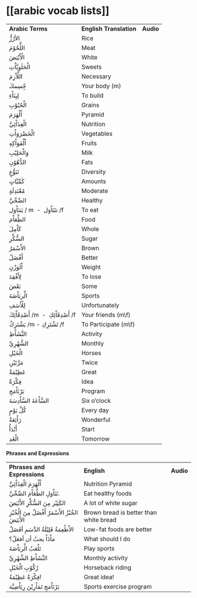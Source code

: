 # [[arabic vocab lists]]

|                                         |                         |           |
| --------------------------------------- | ----------------------- | --------- |
| **Arabic Terms**                        | **English Translation** | **Audio** |
| الأرُزُّ                                | Rice                    |           |
| اللُّحُوْمَ                             | Meat                    |           |
| الْأَبْيَضَ                             | White                   |           |
| الْحَلَوِيَّاْتِ                        | Sweets                  |           |
| اللَّاْزِمَ                             | Necessary               |           |
| جِْسِمكَ                                | Your body (m)           |           |
| لِبِنَاْءِ                              | To build                |           |
| الْحُبُوْبِ                             | Grains                  |           |
| اْلْهَرَمَ                              | Pyramid                 |           |
| الْغِذَاْئِيَّ                          | Nutrition               |           |
| الْخَضْرَوَاْتِ                         | Vegetables              |           |
| اْلْفَوَاْكِهِ                          | Fruits                  |           |
| وَالْحَلِيْبِ                           | Milk                    |           |
| الدُّهُوْنِ                             | Fats                    |           |
| تَنَوُّعٍ                               | Diversity               |           |
| كَمِّيَّاتٍ                             | Amounts                 |           |
| مُعْتَدِلَةٍ                            | Moderate                |           |
| الصِّحِّيَّ                             | Healthy                 |           |
| يَتنَاْوَل / m  -  تتَنَاْوَل /f        | To eat                  |           |
| الطَّعَاْمَ                             | Food                    |           |
| كَاْمِلَ                                | Whole                   |           |
| السُّكَّرِ                              | Sugar                   |           |
| الأَسْمَرُ                              | Brown                   |           |
| أَفْضَلُ                                | Better                  |           |
| اْلَوَزْنِ                              | Weight                  |           |
| لِأَفْقِدَ                              | To lose                 |           |
| بَعْضَ                                  | Some                    |           |
| الِّريَاْضَةَ                           | Sports                  |           |
| لِلْأَسَفِ                              | Unfortunately           |           |
| أَصْدِقَاْئِكَ /m  -  أَصْدِقَاْئِكِ /f | Your friends (m\f)      |           |
| يَشْتَرِكُ /m - تَشْتَرِكِ /f           | To Participate (m\f)    |           |
| النَّشَاْطِ                             | Activity                |           |
| الشَّهْرِيِّ                            | Monthly                 |           |
| الْخَيْلِ                               | Horses                  |           |
| مَرَّتَيْنِ                             | Twice                   |           |
| عَظِيْمَةٌ                              | Great                   |           |
| فِكْرَةٌ                                | Idea                    |           |
| بَرْنَاْمَجِ                            | Program                 |           |
| السَّاْعَةَ السَّاْدِسَةَ               | Six o’clock             |           |
| كُلَّ يَوْمٍ                            | Every day               |           |
| رَاْئِعَةٌ                              | Wonderful               |           |
| أَبْدَأُ                                | Start                   |           |
| الْغَدِ                                 | Tomorrow                |           |

**Phrases and Expressions**

|   |   |   |
|---|---|---|
|**Phrases and Expressions**|**English**|**Audio**|
|اْلْهَرَمَ الْغِذَاْئِيَّ|Nutrition Pyramid||
|تَنَاْوَلِ الطَّعَاْمَ الصِّحِّيَّ.|Eat healthy foods||
|الكَثِيْر مِنَ السُّكَّرِ الأَبْيَضَ|A lot of white sugar||
|الخُبْزُ الأَسْمَرُ أَفْضَلُ مِنَ الْخُبْزِ الأَبَيَضَ|Brown bread is better than white bread||
|الأَطْعِمَةُ قَلِيْلَةُ الدَّسَمِ أفَضَلُ|Low-fat foods are better||
|مَاْذَاْ يجبُ أن أفعَلُ؟|What should I do||
|تَلْعَبُ الِّريَاْضَةَ|Play sports||
|النَّشَاْطِ الشَّهْرِيِّ|Monthly activity||
|رُكُوْبِ الْخَيْلِ|Horseback riding||
|فِكْرَةٌ عَظِيْمَةُ!|Great idea!||
|بَرْنَاْمَجِ تَمَاْرِيْنَ رِيَاْضِيَّة|Sports exercise program||